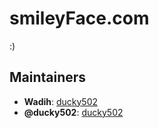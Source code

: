 # smileyFace.com
:)
## Maintainers
- **Wadih**: [ducky502](https://github.com/ducky502)
- **@ducky502**: [ducky502](https://github.com/ducky502)
